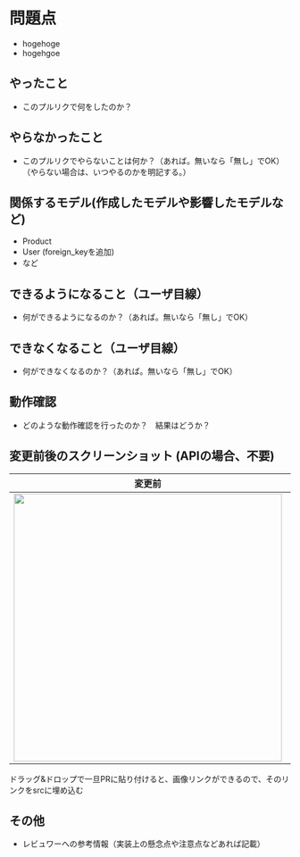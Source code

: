# 問題点

- hogehoge
- hogehgoe

## やったこと

* このプルリクで何をしたのか？

## やらなかったこと

* このプルリクでやらないことは何か？（あれば。無いなら「無し」でOK）（やらない場合は、いつやるのかを明記する。）

## 関係するモデル(作成したモデルや影響したモデルなど)

- Product
- User (foreign_keyを追加)
- など

## できるようになること（ユーザ目線）

* 何ができるようになるのか？（あれば。無いなら「無し」でOK）

## できなくなること（ユーザ目線）

* 何ができなくなるのか？（あれば。無いなら「無し」でOK）

## 動作確認

* どのような動作確認を行ったのか？　結果はどうか？

## 変更前後のスクリーンショット (APIの場合、不要)

|変更前|変更後|
|:---:|:---:|
|<img src="" width="480">|<img src="" width="480">|

ドラッグ&ドロップで一旦PRに貼り付けると、画像リンクができるので、そのリンクをsrcに埋め込む

## その他

* レビュワーへの参考情報（実装上の懸念点や注意点などあれば記載）